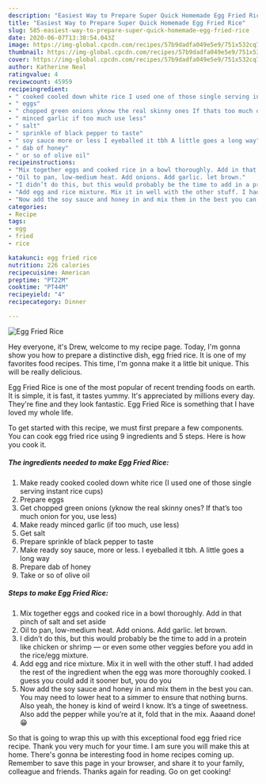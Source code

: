 ```yaml
---
description: "Easiest Way to Prepare Super Quick Homemade Egg Fried Rice"
title: "Easiest Way to Prepare Super Quick Homemade Egg Fried Rice"
slug: 585-easiest-way-to-prepare-super-quick-homemade-egg-fried-rice
date: 2020-06-07T13:38:54.043Z
image: https://img-global.cpcdn.com/recipes/57b9dadfa049e5e9/751x532cq70/egg-fried-rice-recipe-main-photo.jpg
thumbnail: https://img-global.cpcdn.com/recipes/57b9dadfa049e5e9/751x532cq70/egg-fried-rice-recipe-main-photo.jpg
cover: https://img-global.cpcdn.com/recipes/57b9dadfa049e5e9/751x532cq70/egg-fried-rice-recipe-main-photo.jpg
author: Katherine Neal
ratingvalue: 4
reviewcount: 45959
recipeingredient:
- " cooked cooled down white rice I used one of those single serving instant rice cups"
- " eggs"
- " chopped green onions yknow the real skinny ones If thats too much onion for you use less"
- " minced garlic if too much use less"
- " salt"
- " sprinkle of black pepper to taste"
- " soy sauce more or less I eyeballed it tbh A little goes a long way"
- " dab of honey"
- " or so of olive oil"
recipeinstructions:
- "Mix together eggs and cooked rice in a bowl thoroughly. Add in that pinch of salt and set aside"
- "Oil to pan, low-medium heat. Add onions. Add garlic. let brown."
- "I didn’t do this, but this would probably be the time to add in a protein like chicken or shrimp — or even some other veggies before you add in the rice/egg mixture."
- "Add egg and rice mixture. Mix it in well with the other stuff. I had added the rest of the ingredient when the egg was more thoroughly cooked. I guess you could add it sooner but, you do you"
- "Now add the soy sauce and honey in and mix them in the best you can. You may need to lower heat to a simmer to ensure that nothing burns. Also yeah, the honey is kind of weird I know. It’s a tinge of sweetness. Also add the pepper while you’re at it, fold that in the mix. Aaaand done! 😁"
categories:
- Recipe
tags:
- egg
- fried
- rice

katakunci: egg fried rice 
nutrition: 226 calories
recipecuisine: American
preptime: "PT22M"
cooktime: "PT44M"
recipeyield: "4"
recipecategory: Dinner

---
```



![Egg Fried Rice](https://img-global.cpcdn.com/recipes/57b9dadfa049e5e9/751x532cq70/egg-fried-rice-recipe-main-photo.jpg)

Hey everyone, it's Drew, welcome to my recipe page. Today, I'm gonna show you how to prepare a distinctive dish, egg fried rice. It is one of my favorites food recipes. This time, I'm gonna make it a little bit unique. This will be really delicious.

Egg Fried Rice is one of the most popular of recent trending foods on earth. It is simple, it is fast, it tastes yummy. It's appreciated by millions every day. They're fine and they look fantastic. Egg Fried Rice is something that I have loved my whole life.




To get started with this recipe, we must first prepare a few components. You can cook egg fried rice using 9 ingredients and 5 steps. Here is how you cook it.

<!--inarticleads1-->

##### The ingredients needed to make Egg Fried Rice:

1. Make ready  cooked cooled down white rice (I used one of those single serving instant rice cups)
1. Prepare  eggs
1. Get  chopped green onions (yknow the real skinny ones? If that’s too much onion for you, use less)
1. Make ready  minced garlic (if too much, use less)
1. Get  salt
1. Prepare  sprinkle of black pepper to taste
1. Make ready  soy sauce, more or less. I eyeballed it tbh. A little goes a long way
1. Prepare  dab of honey
1. Take  or so of olive oil




<!--inarticleads2-->

##### Steps to make Egg Fried Rice:

1. Mix together eggs and cooked rice in a bowl thoroughly. Add in that pinch of salt and set aside
1. Oil to pan, low-medium heat. Add onions. Add garlic. let brown.
1. I didn’t do this, but this would probably be the time to add in a protein like chicken or shrimp — or even some other veggies before you add in the rice/egg mixture.
1. Add egg and rice mixture. Mix it in well with the other stuff. I had added the rest of the ingredient when the egg was more thoroughly cooked. I guess you could add it sooner but, you do you
1. Now add the soy sauce and honey in and mix them in the best you can. You may need to lower heat to a simmer to ensure that nothing burns. Also yeah, the honey is kind of weird I know. It’s a tinge of sweetness. Also add the pepper while you’re at it, fold that in the mix. Aaaand done! 😁




So that is going to wrap this up with this exceptional food egg fried rice recipe. Thank you very much for your time. I am sure you will make this at home. There's gonna be interesting food in home recipes coming up. Remember to save this page in your browser, and share it to your family, colleague and friends. Thanks again for reading. Go on get cooking!
